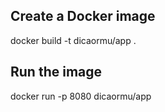 Create a Docker image
-----
docker build -t dicaormu/app .


Run the image
-----
docker run -p 8080 dicaormu/app


